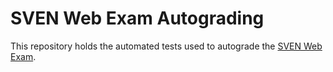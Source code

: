 # SVEN Web Exam Autograding

This repository holds the automated tests used to autograde the [SVEN Web Exam](https://github.com/SVENGroup-Exams/web-exam).